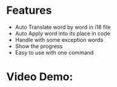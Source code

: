# Features
- Auto Translate word by word in i18 file
- Auto Apply word into its place in code
- Handle with some exception words
- Show the progress
- Easy to use with one command
# Video Demo:

